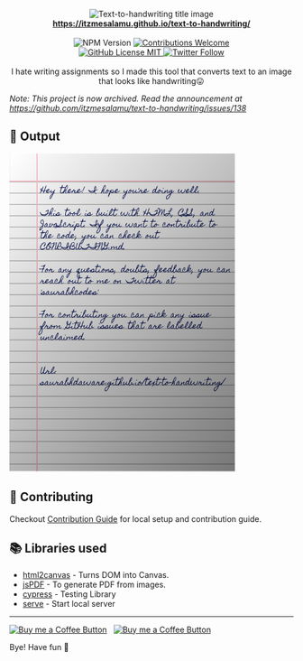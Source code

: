 <p align="center">
<img alt="Text-to-handwriting title image" src="https://res.cloudinary.com/itzmesalamu/image/upload/w_400/v1586015094/Salamu2019/text-to-handwriting-title.png" /> 
<br/><b><a href="https://itzmesalamu.github.io/text-to-handwriting/">https://itzmesalamu.github.io/text-to-handwriting/</a></b><br/><br/><img alt="NPM Version" src="https://img.shields.io/github/package-json/v/itzmesalamu/text-to-handwriting?style=for-the-badge&labelColor=black&logo=npm&color=darkred" /> <a href="#contributing"><img alt="Contributions Welcome" src="https://img.shields.io/badge/contributions-welcome-brightgreen?style=for-the-badge&labelColor=black&logo=github"></a> <br/><a href="https://github.com/itzmesalamu/text-to-handwriting/blob/master/LICENSE"> <img alt="GitHub License MIT" src="https://img.shields.io/github/license/itzmesalamu/text-to-handwriting?style=for-the-badge&labelColor=black&logo=github"> </a><a href="https://twitter.com/Salamucodes"><img alt="Twitter Follow" src="https://img.shields.io/twitter/follow/Salamucodes?style=for-the-badge&color=09f&labelColor=black&logo=twitter&label=@Salamucodes"></a><br/><br/> I hate writing assignments so I made this tool that converts text to an image that looks like handwriting😛

</p>

*Note: This project is now archived. Read the announcement at https://github.com/itzmesalamu/text-to-handwriting/issues/138*

## 🌠 Output

<img width="400" alt="Sample image of output" src="sample.jpeg" />

## 🤗 Contributing

Checkout [Contribution Guide](CONTRIBUTING.md) for local setup and contribution guide.

## 📚 Libraries used

- [html2canvas](https://github.com/niklasvh/html2canvas) - Turns DOM into Canvas.
- [jsPDF](https://github.com/MrRio/jsPDF) - To generate PDF from images.
- [cypress](https://github.com/cypress-io/cypress) - Testing Library
- [serve](https://github.com/zeit/serve) - Start local server

---

[<img alt="Buy me a Coffee Button" width=200 src="https://c5.patreon.com/external/logo/become_a_patron_button.png">](https://www.patreon.com/bePatron?u=31891872) &nbsp; [<img alt="Buy me a Coffee Button" width=200 src="https://cdn.buymeacoffee.com/buttons/default-yellow.png">](https://www.buymeacoffee.com/itzmesalamu)

Bye!
Have fun 🦄
